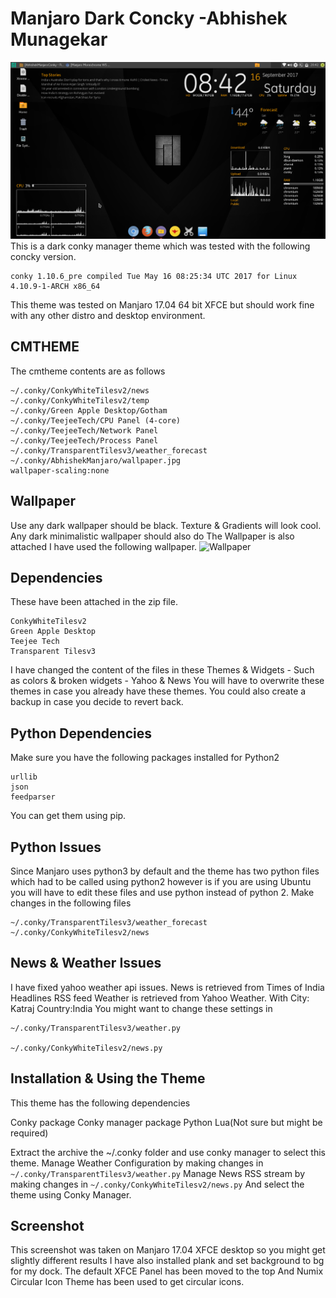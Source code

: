 Manjaro Dark Concky -Abhishek Munagekar
=======================================

![Screenshot](https://github.com/munagekar/MJRDarkConcky/blob/master/MJRDarkConcky.png)
This is a dark conky manager theme which was tested with the following concky version.

    conky 1.10.6_pre compiled Tue May 16 08:25:34 UTC 2017 for Linux 4.10.9-1-ARCH x86_64

This theme was tested on Manjaro 17.04 64 bit XFCE but should work fine with any other distro and desktop environment.

CMTHEME
-------

The cmtheme contents are as follows 

    ~/.conky/ConkyWhiteTilesv2/news
    ~/.conky/ConkyWhiteTilesv2/temp
    ~/.conky/Green Apple Desktop/Gotham
    ~/.conky/TeejeeTech/CPU Panel (4-core)
    ~/.conky/TeejeeTech/Network Panel
    ~/.conky/TeejeeTech/Process Panel
    ~/.conky/TransparentTilesv3/weather_forecast
    ~/.conky/AbhishekManjaro/wallpaper.jpg
    wallpaper-scaling:none

Wallpaper
---------

Use any dark wallpaper should be black. Texture & Gradients will look cool.
Any dark minimalistic wallpaper should also do
The Wallpaper is also attached
I have used the following wallpaper.
![Wallpaper](https://rvc-2011.deviantart.com/art/Manjaro-Monochrome-WS-Wallpaper-625242850)

Dependencies
------------

These have been attached in the zip file.

    ConkyWhiteTilesv2
    Green Apple Desktop
    Teejee Tech
    Transparent Tilesv3

I have changed the content of the files in these Themes & Widgets - Such as colors & broken widgets - Yahoo & News
You will have to overwrite these themes in case you already have these themes.
You could also create a backup in case you decide to revert back.

Python Dependencies
-------------------

Make sure you have the following packages installed for Python2

    urllib
    json
    feedparser

You can get them using pip.

Python Issues
-------------

Since Manjaro uses python3 by default and the theme has two python files which had to be called using python2 however is if you are using Ubuntu you will have to edit these files and use python instead of python 2.
Make changes in the following files

    ~/.conky/TransparentTilesv3/weather_forecast
    ~/.conky/ConkyWhiteTilesv2/news

News & Weather Issues
---------------------

I have fixed yahoo weather api issues.
News is retrieved from Times of India Headlines RSS feed
Weather is retrieved from Yahoo Weather. With City: Katraj Country:India
You might want to change these settings in

    ~/.conky/TransparentTilesv3/weather.py

    ~/.conky/ConkyWhiteTilesv2/news.py


Installation & Using the Theme
------------------------------

This theme has the following dependencies

Conky package 
Conky manager package
Python
Lua(Not sure but might be required)

Extract the archive the ~/.conky folder and use conky manager to select this theme.
Manage Weather Configuration by making changes in `~/.conky/TransparentTilesv3/weather.py`
Manage News RSS stream by making changes in `~/.conky/ConkyWhiteTilesv2/news.py`
And select the theme using Conky Manager.



Screenshot
----------

This screenshot was taken on Manjaro 17.04 XFCE desktop so you might get slightly different results
I have also installed plank and set background to bg for my dock.
The default XFCE Panel has been moved to the top
And Numix Circular Icon Theme has been used to get circular icons.





